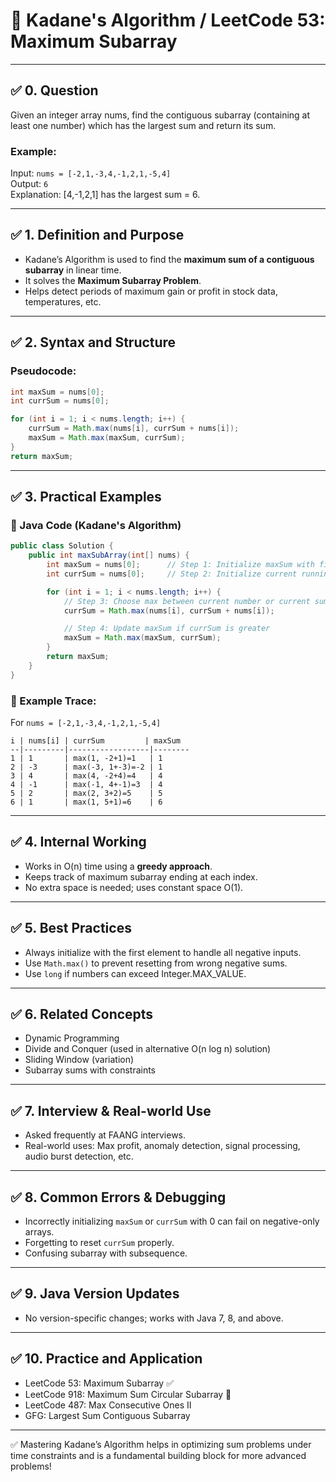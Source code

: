 # 📘 Kadane's Algorithm / LeetCode 53: Maximum Subarray

---

## ✅ 0. Question

Given an integer array nums, find the contiguous subarray (containing at least one number) which has the largest sum and return its sum.

### Example:

Input: `nums = [-2,1,-3,4,-1,2,1,-5,4]`\
Output: `6`\
Explanation: [4,-1,2,1] has the largest sum = 6.

---

## ✅ 1. Definition and Purpose

- Kadane’s Algorithm is used to find the **maximum sum of a contiguous subarray** in linear time.
- It solves the **Maximum Subarray Problem**.
- Helps detect periods of maximum gain or profit in stock data, temperatures, etc.

---

## ✅ 2. Syntax and Structure

### Pseudocode:
```java
int maxSum = nums[0];
int currSum = nums[0];

for (int i = 1; i < nums.length; i++) {
    currSum = Math.max(nums[i], currSum + nums[i]);
    maxSum = Math.max(maxSum, currSum);
}
return maxSum;
```

---

## ✅ 3. Practical Examples

### 🔹 Java Code (Kadane's Algorithm)
```java
public class Solution {
    public int maxSubArray(int[] nums) {
        int maxSum = nums[0];      // Step 1: Initialize maxSum with first element
        int currSum = nums[0];     // Step 2: Initialize current running sum

        for (int i = 1; i < nums.length; i++) {
            // Step 3: Choose max between current number or current sum + number
            currSum = Math.max(nums[i], currSum + nums[i]);

            // Step 4: Update maxSum if currSum is greater
            maxSum = Math.max(maxSum, currSum);
        }
        return maxSum;
    }
}
```

### 🔹 Example Trace:
For `nums = [-2,1,-3,4,-1,2,1,-5,4]`
```
i | nums[i] | currSum         | maxSum
--|---------|------------------|--------
1 | 1       | max(1, -2+1)=1   | 1
2 | -3      | max(-3, 1+-3)=-2 | 1
3 | 4       | max(4, -2+4)=4   | 4
4 | -1      | max(-1, 4+-1)=3  | 4
5 | 2       | max(2, 3+2)=5    | 5
6 | 1       | max(1, 5+1)=6    | 6
```

---

## ✅ 4. Internal Working

- Works in O(n) time using a **greedy approach**.
- Keeps track of maximum subarray ending at each index.
- No extra space is needed; uses constant space O(1).

---

## ✅ 5. Best Practices

- Always initialize with the first element to handle all negative inputs.
- Use `Math.max()` to prevent resetting from wrong negative sums.
- Use `long` if numbers can exceed Integer.MAX_VALUE.

---

## ✅ 6. Related Concepts

- Dynamic Programming
- Divide and Conquer (used in alternative O(n log n) solution)
- Sliding Window (variation)
- Subarray sums with constraints

---

## ✅ 7. Interview & Real-world Use

- Asked frequently at FAANG interviews.
- Real-world uses: Max profit, anomaly detection, signal processing, audio burst detection, etc.

---

## ✅ 8. Common Errors & Debugging

- Incorrectly initializing `maxSum` or `currSum` with 0 can fail on negative-only arrays.
- Forgetting to reset `currSum` properly.
- Confusing subarray with subsequence.

---

## ✅ 9. Java Version Updates

- No version-specific changes; works with Java 7, 8, and above.

---

## ✅ 10. Practice and Application

- LeetCode 53: Maximum Subarray ✅
- LeetCode 918: Maximum Sum Circular Subarray 🔁
- LeetCode 487: Max Consecutive Ones II
- GFG: Largest Sum Contiguous Subarray

---

✅ Mastering Kadane’s Algorithm helps in optimizing sum problems under time constraints and is a fundamental building block for more advanced problems!

